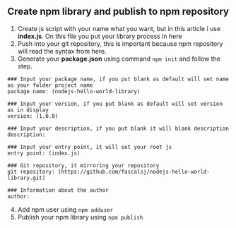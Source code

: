 ## Create npm library and publish to npm repository
1. Create js script with your name what you want, but in this article i use <strong>index.js</strong>. On this file you put your library process in here
2. Push into your git repository, this is important because npm repository will read the syntax from here.
3. Generate your <strong>package.json</strong> using command ```npm init``` and follow the step.
```
### Input your package name, if you put blank as default will set name as your folder project name
package name: (nodejs-hello-world-library)

### Input your version, if you put blank as default will set version as in display
version: (1.0.0)

### Input your description, if you put blank it will blank description
description:

### Input your entry point, it will set your root js 
entry point: (index.js)

### Git repository, it mirroring your repository
git repository: (https://github.com/fascalsj/nodejs-hello-world-library.git)

### Information about the author 
author:
```
4. Add npm user using ```npm adduser```
5. Publish your npm library using ```npm publish```